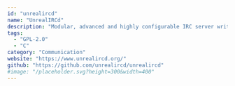 ```yaml
---
id: "unrealircd"
name: "UnrealIRCd"
description: "Modular, advanced and highly configurable IRC server written in C for Linux, BSD, Windows, and macOS."
tags:
  - "GPL-2.0"
  - "C"
category: "Communication"
website: "https://www.unrealircd.org/"
github: "https://github.com/unrealircd/unrealircd"
#image: "/placeholder.svg?height=300&width=400"
---
```


